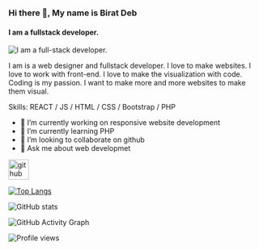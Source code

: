 ### Hi there 👋, My name is Birat Deb
#### I am a fullstack developer.
![I am a full-stack developer.](https://scontent.fcgp1-1.fna.fbcdn.net/v/t39.30808-6/295805391_147303631242687_3960642915446574932_n.jpg?_nc_cat=107&ccb=1-7&_nc_sid=e3f864&_nc_eui2=AeG1OVPX-fCmvm5FzcR9RvrxEz7UmCBzZIITPtSYIHNkgm9gyS3e9PFTpzrSx0w5KQKNeGdNYdKMLnEtnxDtV6L4&_nc_ohc=SjdeFmsH2VcAX8LGjmR&_nc_zt=23&_nc_ht=scontent.fcgp1-1.fna&oh=00_AT-Fpjch92X8FfeAceVvwK35YwsaXendZOMl09j128yf4g&oe=6321F301)

I am is a web designer and fullstack developer. I love to make websites. I love to work with front-end. I love to make the visualization with code. Coding is my passion. I want to make more and more websites to make them visual.

Skills: REACT / JS / HTML / CSS / Bootstrap / PHP 

- 🔭 I’m currently working on responsive website development 
- 🌱 I’m currently learning PHP 
- 👯 I’m looking to collaborate on github 
- 💬 Ask me about web developmet 


[<img src='https://cdn.jsdelivr.net/npm/simple-icons@3.0.1/icons/github.svg' alt='github' height='40'>](https://github.com/Biratdeb)  

[![Top Langs](https://github-readme-stats.vercel.app/api/top-langs/?username=Biratdeb)](https://github.com/anuraghazra/github-readme-stats)

![GitHub stats](https://github-readme-stats.vercel.app/api?username=Biratdeb&show_icons=true&count_private=true)  

![GitHub Activity Graph](https://activity-graph.herokuapp.com/graph?username=Biratdeb)  

![Profile views](https://gpvc.arturio.dev/Biratdeb)  
